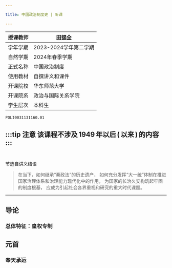 ```yaml
---

title: 中国政治制度史 | 听课

---
```


| 授课教师   | [田锡全](https://polis.ecnu.edu.cn/t/20?m2=5)|
|------------|-----------------------|
| 学年学期   | 2023-2024学年第二学期 |
| 自然学期 | 2024年春季学期        |
| 正式名称 | 中国政治制度 |
| 使用教材 | 自撰讲义和课件 |
| 开课院校   | 华东师范大学          |
| 开课院系   | 政治与国际关系学院    |
| 学生层次   | 本科生                |

```text title="学校本科教务系统课程序号"
POLI0031131160.01
```

:::tip 注意
该课程不涉及&thinsp;1949&thinsp;年以后&thinsp;(&thinsp;以来&thinsp;)&thinsp;的内容
:::
<br></br>
---
节选自讲义结语
> 在当下，如何继承“秦政法”的历史遗产，
如何充分发挥“大一统”体制在推进国家治理体系和治理能力现代化中的作用，
为国家的长治久安构筑起牢固的制度根基，
应成为引起社会各界重视和研究的重大时代课题。

---

## 导论

### 总体特征：皇权专制

## 元首

### 奉天承运
